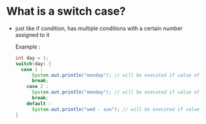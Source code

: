 # What is a switch case? 
- just like if condition, has multiple conditions with a certain number assigned to it

  Example :
  ```java
  int day = 1;
  switch(day) {
    case 1 :
        System.out.println("monday"); // will be executed if value of day is 1
        break;
      case 2 :
        System.out.println("monday"); // will be executed if value of day is 2
        break;
      default :
        System.out.println("wed - sun"); // will be executed if value of day is none of the given cases
  }

